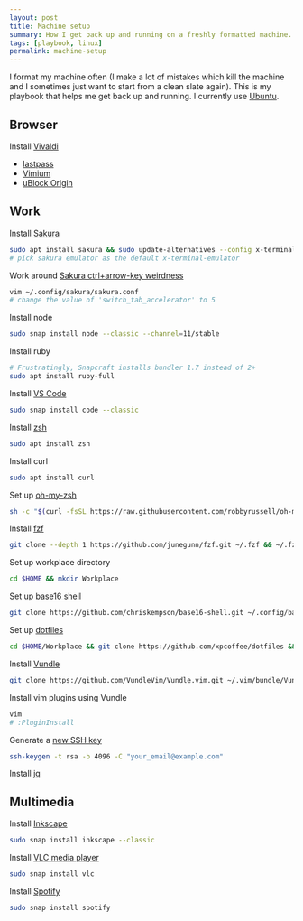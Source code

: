 ```yaml
---
layout: post
title: Machine setup
summary: How I get back up and running on a freshly formatted machine.
tags: [playbook, linux]
permalink: machine-setup
---
```


I format my machine often (I make a lot of mistakes which kill the machine and I sometimes just want to start from a clean slate again). This is my playbook that helps me get back up and running. I currently use [Ubuntu](https://ubuntu.com/).

## Browser

Install <span class="tooltip" data-tooltip="Chrome with a bunch of extra, useful functionality">[Vivaldi](https://vivaldi.com/)</span>

-   [lastpass](https://chrome.google.com/webstore/detail/lastpass-free-password-ma/hdokiejnpimakedhajhdlcegeplioahd)
-   [Vimium](https://chrome.google.com/webstore/detail/vimium/dbepggeogbaibhgnhhndojpepiihcmeb?hl=en)
-   [uBlock Origin](https://chrome.google.com/webstore/detail/ublock-origin/cjpalhdlnbpafiamejdnhcphjbkeiagm?hl=en)

## Work

Install <span class="tooltip" data-tooltip="A minimal terminal that still supports the functionality I need">[Sakura](https://launchpad.net/sakura)</span>

```bash
sudo apt install sakura && sudo update-alternatives --config x-terminal-emulator
# pick sakura emulator as the default x-terminal-emulator
```

Work around [Sakura ctrl+arrow-key weirdness](https://bugs.launchpad.net/sakura/+bug/1772943 "Bug 1772943")

```bash
vim ~/.config/sakura/sakura.conf
# change the value of 'switch_tab_accelerator' to 5
```

Install node

```bash
sudo snap install node --classic --channel=11/stable
```

Install ruby

```bash
# Frustratingly, Snapcraft installs bundler 1.7 instead of 2+
sudo apt install ruby-full
```

Install [VS Code](https://code.visualstudio.com/)

```bash
sudo snap install code --classic
```

Install <span class="tooltip" data-tooltip="Shell with more features than bash; not as feature-loaded as the fish shell">[zsh](https://www.zsh.org/)</span>

```bash
sudo apt install zsh
```

Install curl

```bash
sudo apt install curl
```

Set up <span class="tooltip" data-tooltip="A bunch of functionality on top of zsh">[oh-my-zsh](https://github.com/robbyrussell/oh-my-zsh)</span>

```bash
sh -c "$(curl -fsSL https://raw.githubusercontent.com/robbyrussell/oh-my-zsh/master/tools/install.sh)"
```

Install <span class="tooltip" data-tooltip="Command-line fuzzy-finder menus; comes with bindings for fuzzy searching through command history and subfiles">[fzf](https://github.com/junegunn/fzf)</span>

```bash
git clone --depth 1 https://github.com/junegunn/fzf.git ~/.fzf && ~/.fzf/install
```

Set up workplace directory

```bash
cd $HOME && mkdir Workplace
```

Set up <span class="tooltip" data-tooltip="Commands for quickly changing terminal themes">[base16 shell](https://github.com/chriskempson/base16-shell)</span>

```bash
git clone https://github.com/chriskempson/base16-shell.git ~/.config/base16-shell
```

Set up <span class="tooltip" data-tooltip="These are my dotfiles, fork and tweak them as you need">[dotfiles](https://github.com/xpcoffee/dotfiles)</span>

```bash
cd $HOME/Workplace && git clone https://github.com/xpcoffee/dotfiles && cd dotfiles && ./link_dotfiles.sh
```

Install <span class="tooltip" data-tooltip="Vim plugin manager">[Vundle](https://github.com/VundleVim/Vundle.vim)</span>

```bash
git clone https://github.com/VundleVim/Vundle.vim.git ~/.vim/bundle/Vundle.vim
```

Install vim plugins using Vundle

```bash
vim
# :PluginInstall
```

Generate a <span class="tooltip" data-tooltip="I'm not sure if this is better or worse than 'one to rule them all', but it's simple enough">[new SSH key](https://help.github.com/en/articles/generating-a-new-ssh-key-and-adding-it-to-the-ssh-agent)</span>

```bash
ssh-keygen -t rsa -b 4096 -C "your_email@example.com"
```

Install <span class="tooltip" data-tooltip="Command line JSON manipulation tool">[jq](https://stedolan.github.io/jq/)</span>

## Multimedia

Install <span class="tooltip" data-tooltip="Vector illustrator for linux">[Inkscape](https://snapcraft.io/inkscape)</span>

```bash
sudo snap install inkscape --classic
```

Install [VLC media player](https://www.videolan.org/vlc/index.html)

```bash
sudo snap install vlc
```

Install [Spotify](https://www.spotify.com/)

```bash
sudo snap install spotify
```
